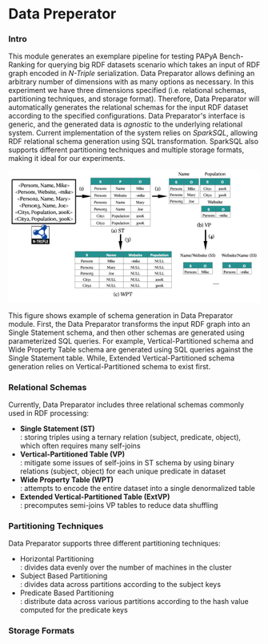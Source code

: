 # Data Preperator

### Intro
This module generates an exemplare pipeline for testing PAPyA Bench-Ranking for querying big RDF datasets scenario which takes an input of RDF graph encoded in _N-Triple_ serialization. Data Preparator allows defining an arbitrary number of dimensions with as many options as necessary. In this experiment we have three dimensions specified (i.e. relational schemas, partitioning techniques, and storage format). Therefore, Data Preparator will automatically generates the relational schemas for the input RDF dataset according to the specified configurations. Data Preparator's interface is generic, and the generated data is _agnostic_ to the underlying relational system. Current implementation of the system relies on _SparkSQL_, allowing RDF relational schema generation using SQL transformation. SparkSQL also supports different partitioning techniques and multiple storage formats, making it ideal for our experiments.

<p>
<img src="https://github.com/DataSystemsGroupUT/PAPyA/raw/main/figs/dataPreparator.png"/>
</p>

This figure shows example of schema generation in Data Preparator module. First, the Data Preparator transforms the input RDF graph into an Single Statement schema, and then other schemas are generated using parameterized SQL queries. For example, Vertical-Partitioned schema and Wide Property Table schema are generated using SQL queries against the Single Statement table. While, Extended Vertical-Partitioned schema generation relies on Vertical-Partitioned schema to exist first.

### Relational Schemas
Currently, Data Preparator includes three relational schemas commonly used in RDF processing:
- __Single Statement (ST)__ <br>
: storing triples using a ternary relation (subject, predicate, object), which often requires many self-joins <br>
- __Vertical-Partitioned Table (VP)__ <br>
: mitigate some issues of self-joins in ST schema by using binary relations (subject, object) for each unique predicate in dataset <br>
- __Wide Property Table (WPT)__ <br>
: attempts to encode the entire dataset into a single denormalized table <br>
- __Extended Vertical-Partitioned Table (ExtVP)__ <br>
: precomputes semi-joins VP tables to reduce data shuffling <br>

### Partitioning Techniques
Data Preparator supports three different partitioning techniques:
- Horizontal Partitioning <br>
: divides data evenly over the number of machines in the cluster  
- Subject Based Partitioning <br>
: divides data across partitions according to the subject keys
- Predicate Based Partitioning <br>
: distribute data across various partitions according to the hash value computed for the predicate keys

### Storage Formats
